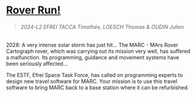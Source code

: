 # [Rover Run!](https://github.com/timotheetacca/RoverRun)
> ###### 2024-L2 EFREI TACCA Timothée, LOESCH Thomas & OUDIN Julien

2028: A very intense solar storm has just hit... The MARC - MArs Rover Cartograph rover, which was carrying out its mission very well, has suffered a malfunction. Its programming, guidance and movement systems have been seriously affected...

The ESTF, Efrei Space Task Force, has called on programming experts to design new travel software for MARC. Your mission is to use this travel software to bring MARC back to a base station where it can be refurbished.
